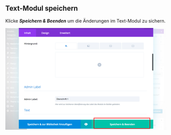 ## Text-Modul speichern

Klicke _**Speichern & Beenden**_ um die Änderungen im Text-Modul zu sichern.

![image](./assets/save_module.jpg)
